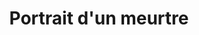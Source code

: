 ---
title: Portrait d'un meurtre
description: >-
    Description du projet
image: artmission.jpg

link: https://cluedo-musee.vercel.app/
mention: >-
    Vous devez vous trouver au musée pour vivre pleinement l'expérience. L'expérience a été conçue pour une navigation sur mobile (et non sur ordinateur).
locked: false
---